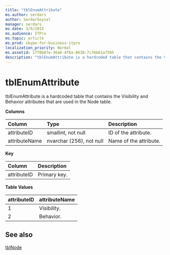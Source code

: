 ```yaml
---
title: "tblEnumAttribute"
ms.author: serdars
author: SerdarSoysal
manager: serdars
ms.date: 3/9/2015
ms.audience: ITPro
ms.topic: article
ms.prod: skype-for-business-itpro
localization_priority: Normal
ms.assetid: 17f8b87e-36a6-4f6a-8630-7c76b61a7595
description: "tblEnumAttribute is a hardcoded table that contains the Visibility and Behavior attributes that are used in the Node table."
---
```


# tblEnumAttribute
 
tblEnumAttribute is a hardcoded table that contains the Visibility and Behavior attributes that are used in the Node table.
  
**Columns**

|**Column**|**Type**|**Description**|
|:-----|:-----|:-----|
|attributeID  <br/> |smallint, not null  <br/> |ID of the attribute.  <br/> |
|attributeName  <br/> |nvarchar (256), not null  <br/> |Name of the attribute.  <br/> |
   
**Key**

|**Column**|**Description**|
|:-----|:-----|
|attributeID  <br/> |Primary key.  <br/> |
   
**Table Values**

|**attributeID**|**attributeName**|
|:-----|:-----|
|1  <br/> |Visibility.  <br/> |
|2  <br/> |Behavior.  <br/> |
   
## See also

#### 

[tblNode](tblnode.md)


